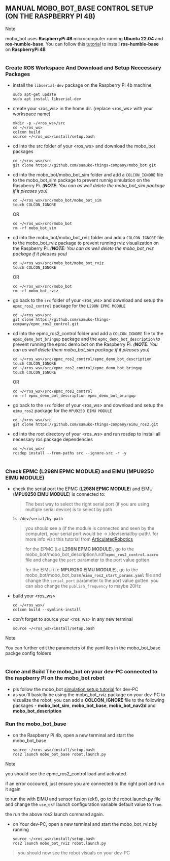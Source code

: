 ## MANUAL MOBO_BOT_BASE CONTROL SETUP (ON THE RASPBERRY PI 4B)
> [!NOTE]
> mobo_bot uses **RaspberryPi 4B** microcomputer running **Ubuntu 22.04** and **ros-humble-base**.
> You can follow this [tutorial]() to install **ros-humble-base** on **RaspberryPi 4B**

#

### Create ROS Workspace And Download and Setup Neccessary Packages

- install the `libserial-dev` package on the Raspberry Pi 4b machine
  ```shell
  sudo apt-get update
  sudo apt install libserial-dev
  ```

- create your <ros_ws> in the home dir. (replace <ros_ws> with your workspace name)
  ```shell
  mkdir -p ~/<ros_ws>/src
  cd ~/<ros_ws>
  colcon build
  source ~/<ros_ws>/install/setup.bash
  ```

- cd into the src folder of your <ros_ws> and download the mobo_bot packages
  ```shell
  cd ~/<ros_ws>/src
  git clone https://github.com/samuko-things-company/mobo_bot.git
  ```

- cd into the mobo_bot/mobo_bot_sim folder and add a `COLCON_IGNORE` file to the mobo_bot_sim package to prevent runnig simulation on the Raspberry Pi. *(**NOTE**: You can as well delete the mobo_bot_sim package if it pleases you)*
  ```shell
  cd ~/<ros_ws>/src/mobo_bot/mobo_bot_sim
  touch COLCON_IGNORE
  ```
  OR

  ```shell
  cd ~/<ros_ws>/src/mobo_bot
  rm -rf mobo_bot_sim
  ```

- cd into the mobo_bot/mobo_bot_rviz folder and add a `COLCON_IGNORE` file to the mobo_bot_rviz package to prevent running rviz visualization on the Raspberry Pi. *(**NOTE**: You can as well delete the mobo_bot_rviz package if it pleases you)*
  ```shell
  cd ~/<ros_ws>/src/mobo_bot/mobo_bot_rviz
  touch COLCON_IGNORE
  ```
  OR

  ```shell
  cd ~/<ros_ws>/src/mobo_bot
  rm -rf mobo_bot_rviz
  ```

- go back to the `src` folder of your <ros_ws> and download and setup the `epmc_ros2_control` package for the `L298N EPMC MODULE`
  ```shell
  cd ~/<ros_ws>/src
  git clone https://github.com/samuko-things-company/epmc_ros2_control.git
  ```

- cd into the epmc_ros2_control folder and add a `COLCON_IGNORE` file to the `epmc_demo_bot_bringup` package and the `epmc_demo_bot_description` to prevent running the epmc demo bot on the Raspberry Pi. *(**NOTE**: You can as well delete them mobo_bot_sim package if it pleases you)*
  ```shell
  cd ~/<ros_ws>/src/epmc_ros2_control/epmc_demo_bot_description
  touch COLCON_IGNORE
  cd ~/<ros_ws>/src/epmc_ros2_control/epmc_demo_bot_bringup
  touch COLCON_IGNORE
  ```
  OR

  ```shell
  cd ~/<ros_ws>/src/epmc_ros2_control
  rm -rf epmc_demo_bot_description epmc_demo_bot_bringup
  ```

- go back to the `src` folder of your <ros_ws> and download and setup the `eimu_ros2` package for the `MPU9250 EIMU MODULE`
  ```shell
  cd ~/<ros_ws>/src
  git clone https://github.com/samuko-things-company/eimu_ros2.git
  ```

- cd into the root directory of your <ros_ws> and run rosdep to install all necessary ros  package dependencies
  ```shell
  cd ~/<ros_ws>/
  rosdep install --from-paths src --ignore-src -r -y
  ```
#

### Check EPMC (L298N EPMC MODULE) and EIMU (MPU9250 EIMU MODULE)

- check the serial port the EPMC (**L298N EPMC MODULE**) and EIMU (**MPU9250 EIMU MODULE**)  is connected to:
  > The best way to select the right serial port (if you are using multiple serial device) is to select by path
  ```shell
  ls /dev/serial/by-path
  ```
  > you should see a <value> (if the module is connected and seen by the computer), your serial port would be -> /dev/serial/by-path/<value>. for more info visit this tutorial from [ArticulatedRobotics](https://www.youtube.com/watch?v=eJZXRncGaGM&list=PLunhqkrRNRhYAffV8JDiFOatQXuU-NnxT&index=8)

  > for the EPMC (i.e **L298N EPMC MODULE**), go to the mobo_bot/mobo_bot_description/urdf/**`epmc_ros2_control.xacro`** file and change the `port` parameter to the port value gotten

  > for the EIMU (i.e **MPU9250 EIMU MODULE**), go to the mobo_bot/mobo_bot_base/**`eimu_ros2_start_params.yaml`** file and change the `serial_port` parameter to the port value gotten. you can also change the `publish_frequency` to maybe 20Hz

- build your <ros_ws>
  ```shell
  cd ~/<ros_ws>/
  colcon build --symlink-install
  ```

- don't forget to source your <ros_ws> in any new terminal
  ```shell
  source ~/<ros_ws>/install/setup.bash
  ```

> [!NOTE]
> You can further edit the parameters of the yaml iles in the mobo_bot_base packge config folders


#

### Clone and Build The mobo_bot on your dev-PC connected to the raspberry PI on the mobo_bot robot

- pls follow the mobo_bot [simulation setup tutorial]() for dev-PC
- as you'll basiclly be using the mobo_bot_rviz package on your dev-PC to vizualize the robot, you can add a **COLCON_IGNORE** file to the following packages - **mobo_bot_sim**, **mobo_bot_base**, **mobo_bot_nav2d** and **mobo_bot_description**



### Run the mobo_bot_base

- on the Raspberry Pi 4b, open a new terminal and start the mobo_bot_base
  ```shell
  source ~/<ros_ws>/install/setup.bash
  ros2 launch mobo_bot_base robot.launch.py
  ```
> [!NOTE]
> you should see the epmc_ros2_control load and activated.
>
> if an error occoured, just ensure you are connected to the right port and run it again
>
> to run the with EIMU and sensor fusion (ekf), go to the robot.launch.py file and change the `use_ekf` launch configuration variable default value to `True`.
>
> the run the above ros2 launch command again.

- on Your dev-PC, open a new terminal and start the mobo_bot_rviz by running
  ```shell
  source ~/<ros_ws>/install/setup.bash
  ros2 launch mobo_bot_rviz robot.launch.py
  ```
> you should now see the robot visuals on your dev-PC